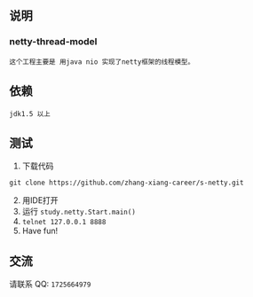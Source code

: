 ## 说明
### netty-thread-model
	这个工程主要是 用java nio 实现了netty框架的线程模型。
	
## 依赖
	jdk1.5 以上

## 测试

1. 下载代码
```
git clone https://github.com/zhang-xiang-career/s-netty.git
```

2. 用IDE打开
3. 运行  `study.netty.Start.main()` 
4. `telnet 127.0.0.1 8888 `
5. Have fun!

## 交流
请联系 QQ: `1725664979`
	

